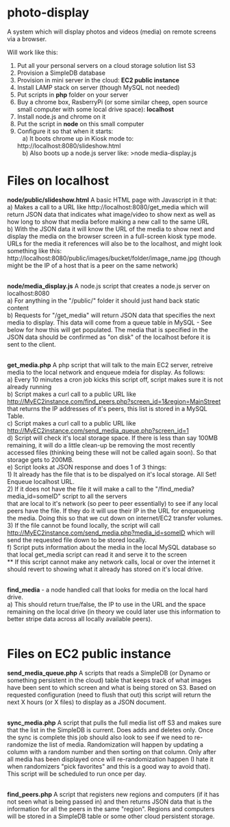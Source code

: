 <h1>photo-display</h1>
A system which will display photos and videos (media) on remote screens via a browser.  

Will work like this:<br>
1) Put all your personal servers on a cloud storage solution list S3<br>
2) Provision a SimpleDB database<br>
3) Provision in mini server in the cloud: <b>EC2 public instance</b><br> 
4) Install LAMP stack on server (though MySQL not needed)<br>
5) Put scripts in <b>php</b> folder on your server<br>
6) Buy a chrome box, RasberryPi (or some similar cheep, open source small computer with some local drive space): <b>localhost</b><br>
7) Install node.js and chrome on it <br>
8) Put the script in <b>node</b> on this small computer<br>
9) Configure it so that when it starts:<br>
&#160;&#160;&#160;a) It boots chrome up in Kiosk mode to: http://localhost:8080/slideshow.html<br>
&#160;&#160;&#160;b) Also boots up a node.js server like: >node media-display.js<br>



<h1>Files on <b>localhost</b></h1>
<b>node/public/slideshow.html</b> A basic HTML page with Javascript in it that:<br>
a) Makes a call to a URL like http://localhost:8080/get_media which will return JSON data that indicates what image/video to show next as well as how long to show that media before making a new call to the same URL<br>
b) With the JSON data it will know the URL of the media to show next and display the media on the browser screen in a full-screen kiosk type mode.  URLs for the media it references will also be to the localhost, and might look something like this: http://localhost:8080/public/images/bucket/folder/image_name.jpg (though might be the IP of a host that is a peer on the same network)<br><br>
  
<b>node/media_display.js</b> A node.js script that creates a node.js server on localhost:8080<br>
  a) For anything in the "/public/" folder it should just hand back static content<br>
  b) Requests for "/get_media" will return JSON data that specifies the next media to display.  This data will come from a queue table in MySQL - See below for how this will get populated.  The media that is specified in the JSON data should be confirmed as "on disk" of the localhost before it is sent to the client.<br><br>
  
<B>get_media.php</b> A php script that will talk to the main EC2 server, retreive media to the local network and enqueue mdeia for display.  As follows:<br>
  a) Every 10 minutes a cron job kicks this script off, script makes sure it is not already running<br>
  b) Script makes a curl call to a public URL like http://MyEC2instance.com/find_peers.php?screen_id=1&region=MainStreet that returns the IP addresses of it's peers, this list is stored in a MySQL Table.<br>
  c) Script makes a curl call to a public URL like http://MyEC2instance.com/send_media_queue.php?screen_id=1<br>
  d) Script will check it's local storage space.  If there is less than say 100MB remaining, it will do a little clean-up be removing the most recently accessed files (thinking being these will not be called again soon). So that storage gets to 200MB.<br>
  e) Script looks at JSON response and does 1 of 3 things:  <br>
    1) It already has the file that is to be dispalyed on it's local storage.  All Set!  Enqueue localhost URL.<br>
    2) If it does not have the file it will make a call to the "/find_media?media_id=someID" script to all the servers<br> that are local to it's network (so peer to peer essentially) to see if any local peers have the file.  If they do it will use their IP in the URL for enqueueing the media.  Doing this so that we cut down on internet/EC2 transfer volumes.<br>
    3) If the file cannot be found locally, the script will call http://MyEC2instance.com/send_media.php?media_id=someID which will send the requested file down to be stored locally.<br>
  f) Script puts information about the media in the local MySQL database so that local get_media script can read it and serve it to the screen<br>
  ** If this script cannot make any network calls, local or over the internet it should revert to showing what it already has stored on it's local drive.<br><br>
    
<b>find_media</b> - a node handled call that looks for media on the local hard drive.<br>
  a) This should return true/false, the IP to use in the URL and the space remaining on the local drive (in theory we could later use this information to better stripe data across all locally available peers).<br><br>
  

  
<h1>Files on <b>EC2 public instance</b></h1>
<b>send_media_queue.php</b> A scripts that reads a SimpleDB (or Dynamo or something persistent in the cloud) table that keeps track of what images have been sent to which screen and what is being stored on S3.  Based on requested configuration (need to flush that out) this script will return the next X hours (or X files) to display as a JSON document.<br><br>


<b>sync_media.php</b> A script that pulls the full media list off S3 and makes sure that the list in the SimpleDB is current.  Does adds and deletes only.  Once the sync is complete this job should also look to see if we need to re-randomize the list of media.  Randomization will happen by updating a column with a random number and then sorting on that column.  Only after all media has been displayed once will re-randomization happen (I hate it when randomizers "pick favorites" and this is a good way to avoid that).  This script will be scheduled to run once per day.<br><br>

<b>find_peers.php</b> A script that registers new regions and computers (if it has not seen what is being passed in) and then returns JSON data that is the information for all the peers in the same "region".  Regions and computers will be stored in a SimpleDB table or some other cloud persistent storage.
  
  
